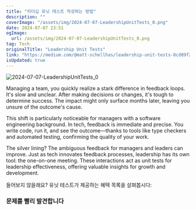 ```yaml
---
title: "리더십 유닛 테스트 작성하는 방법"
description: ""
coverImage: "/assets/img/2024-07-07-LeadershipUnitTests_0.png"
date: 2024-07-07 23:51
ogImage: 
  url: /assets/img/2024-07-07-LeadershipUnitTests_0.png
tag: Tech
originalTitle: "Leadership Unit Tests"
link: "https://medium.com/@matt-schellhas/leadership-unit-tests-8cd89f271181"
isUpdated: true
---
```





![2024-07-07-LeadershipUnitTests_0](/assets/img/2024-07-07-LeadershipUnitTests_0.png)

Managing a team, you quickly realize a stark difference in feedback loops. It's slow and unclear. After making decisions or changes, it's tough to determine success. The impact might only surface months later, leaving you unsure of the outcome's cause.

This shift is particularly noticeable for managers with a software engineering background. In tech, feedback is immediate and precise. You write code, run it, and see the outcome—thanks to tools like type checkers and automated testing, confirming the quality of your work.

The silver lining? The ambiguous feedback for managers and leaders can improve. Just as tech innovates feedback processes, leadership has its own tool: the one-on-one meeting. These interactions act as unit tests for leadership effectiveness, offering valuable insights for growth and development.

<div class="content-ad"></div>

들어보지 않을래요? 유닛 테스트가 제공하는 혜택 목록을 살펴봅시다:

### 문제를 빨리 발견합니다